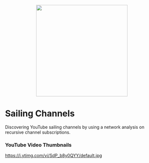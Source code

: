 <p align="center">
  <img src="https://cdn.rawgit.com/thomasbrueggemann/sailing-channels/1.2.5/public/img/banner.png" width="300" />
</p>

# Sailing Channels
Discovering YouTube sailing channels by using a network analysis on recursive channel subscriptions.

### YouTube Video Thumbnails

https://i.ytimg.com/vi/SdP_b8y0QYY/default.jpg
